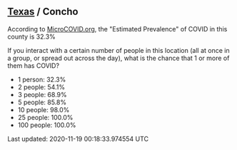 
## [Texas](/united-states/texas) / Concho

According to [MicroCOVID.org](http://microcovid.org),
the "Estimated Prevalence" of COVID in this county is 32.3%

If you interact with a certain number of people in this location
(all at once in a group, or spread out across the day), what is the chance that
1 or more of them has COVID?

- 1 person: 32.3%
- 2 people: 54.1%
- 3 people: 68.9%
- 5 people: 85.8%
- 10 people: 98.0%
- 25 people: 100.0%
- 100 people: 100.0%

Last updated: 2020-11-19 00:18:33.974554 UTC
